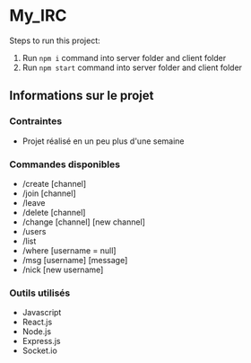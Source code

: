 # My_IRC

Steps to run this project:

1. Run `npm i` command into server folder and client folder
2. Run `npm start` command into server folder and client folder

## Informations sur le projet

### Contraintes
- Projet réalisé en un peu plus d'une semaine

### Commandes disponibles
 - /create [channel]
 - /join [channel]
 - /leave
 - /delete [channel]
 - /change [channel] [new channel]
 - /users
 - /list
 - /where [username = null]
 - /msg [username] [message]
 - /nick [new username]


### Outils utilisés
- Javascript
- React.js
- Node.js
- Express.js
- Socket.io
